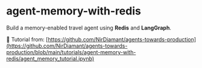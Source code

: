 # agent-memory-with-redis

Build a memory-enabled travel agent using **Redis** and **LangGraph**.

🔗 Tutorial from: [https://github.com/NirDiamant/agents-towards-production](https://github.com/NirDiamant/agents-towards-production/blob/main/tutorials/agent-memory-with-redis/agent_memory_tutorial.ipynb)
